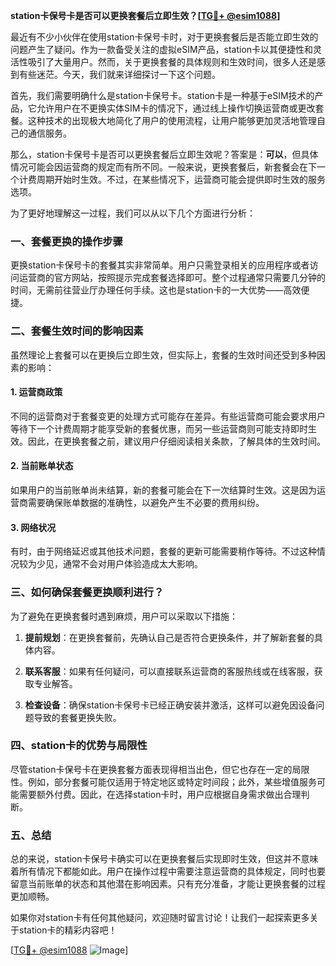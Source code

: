 **station卡保号卡是否可以更换套餐后立即生效？[[TG💪+ @esim1088](https://t.me/s/esim1088)]**

最近有不少小伙伴在使用station卡保号卡时，对于更换套餐后是否能立即生效的问题产生了疑问。作为一款备受关注的虚拟eSIM产品，station卡以其便捷性和灵活性吸引了大量用户。然而，关于更换套餐的具体规则和生效时间，很多人还是感到有些迷茫。今天，我们就来详细探讨一下这个问题。

首先，我们需要明确什么是station卡保号卡。station卡是一种基于eSIM技术的产品，它允许用户在不更换实体SIM卡的情况下，通过线上操作切换运营商或更改套餐。这种技术的出现极大地简化了用户的使用流程，让用户能够更加灵活地管理自己的通信服务。

那么，station卡保号卡是否可以更换套餐后立即生效呢？答案是：**可以**，但具体情况可能会因运营商的规定而有所不同。一般来说，更换套餐后，新套餐会在下一个计费周期开始时生效。不过，在某些情况下，运营商可能会提供即时生效的服务选项。

为了更好地理解这一过程，我们可以从以下几个方面进行分析：

### 一、套餐更换的操作步骤

更换station卡保号卡的套餐其实非常简单。用户只需登录相关的应用程序或者访问运营商的官方网站，按照提示完成套餐选择即可。整个过程通常只需要几分钟的时间，无需前往营业厅办理任何手续。这也是station卡的一大优势——高效便捷。

### 二、套餐生效时间的影响因素

虽然理论上套餐可以在更换后立即生效，但实际上，套餐的生效时间还受到多种因素的影响：

#### 1. **运营商政策**
不同的运营商对于套餐变更的处理方式可能存在差异。有些运营商可能会要求用户等待下一个计费周期才能享受新的套餐优惠，而另一些运营商则可能支持即时生效。因此，在更换套餐之前，建议用户仔细阅读相关条款，了解具体的生效时间。

#### 2. **当前账单状态**
如果用户的当前账单尚未结算，新的套餐可能会在下一次结算时生效。这是因为运营商需要确保账单数据的准确性，以避免产生不必要的费用纠纷。

#### 3. **网络状况**
有时，由于网络延迟或其他技术问题，套餐的更新可能需要稍作等待。不过这种情况较为少见，通常不会对用户体验造成太大影响。

### 三、如何确保套餐更换顺利进行？

为了避免在更换套餐时遇到麻烦，用户可以采取以下措施：

1. **提前规划**：在更换套餐前，先确认自己是否符合更换条件，并了解新套餐的具体内容。
   
2. **联系客服**：如果有任何疑问，可以直接联系运营商的客服热线或在线客服，获取专业解答。

3. **检查设备**：确保station卡保号卡已经正确安装并激活，这样可以避免因设备问题导致的套餐更换失败。

### 四、station卡的优势与局限性

尽管station卡保号卡在更换套餐方面表现得相当出色，但它也存在一定的局限性。例如，部分套餐可能仅适用于特定地区或特定时间段；此外，某些增值服务可能需要额外付费。因此，在选择station卡时，用户应根据自身需求做出合理判断。

### 五、总结

总的来说，station卡保号卡确实可以在更换套餐后实现即时生效，但这并不意味着所有情况下都能如此。用户在操作过程中需要注意运营商的具体规定，同时也要留意当前账单的状态和其他潜在影响因素。只有充分准备，才能让更换套餐的过程更加顺畅。

如果你对station卡有任何其他疑问，欢迎随时留言讨论！让我们一起探索更多关于station卡的精彩内容吧！

[[TG💪+ @esim1088](https://t.me/s/esim1088) ![Image](https://i.postimg.cc/4NQfJmqS/Snipaste-2025-05-13-00-14-12.png)]